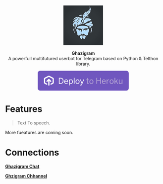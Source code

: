 <p align="center">
<a href="https://github.com/inishaikhalishan/Ghazigram"><img src="assets/ghazigram.png" height="128" width="128" alt="Ghazigram"/></a>
</p>

<p align="center">
<b>Ghazigram</b><br/>
A powerfull multifutured userbot for Telegram based on Python & Telthon library. 
</p>

<p align="center">
<a href="https://dashboard.heroku.com/new?template=https://github.com/inishaikhalishan/Ghazigram">
<img src="assets/deploytoheroku.svg" alt="Deploy to Heroku"></a>
</p>

# Features
> Text To speech.

More fueatures are coming soon.

# Connections 
[**Ghazigram Chat**](https://t.me/ghazigram_chat)

[**Ghzigram Chhannel**](http://t.me/ghazigram)
